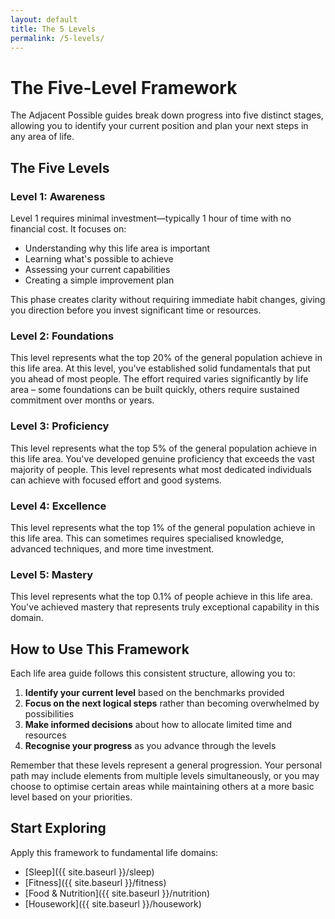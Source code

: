 ```yaml
---
layout: default
title: The 5 Levels
permalink: /5-levels/
---
```


# The Five-Level Framework

The Adjacent Possible guides break down progress into five distinct stages, allowing you to identify your current position and plan your next steps in any area of life.

## The Five Levels

### Level 1: Awareness

Level 1 requires minimal investment—typically 1 hour of time with no financial cost. It focuses on:

- Understanding why this life area is important
- Learning what's possible to achieve
- Assessing your current capabilities
- Creating a simple improvement plan

This phase creates clarity without requiring immediate habit changes, giving you direction before you invest significant time or resources.

### Level 2: Foundations

This level represents what the top 20% of the general population achieve in this life area. At this level, you've established solid fundamentals that put you ahead of most people. The effort required varies significantly by life area – some foundations can be built quickly, others require sustained commitment over months or years.

### Level 3: Proficiency

This level represents what the top 5% of the general population achieve in this life area. You've developed genuine proficiency that exceeds the vast majority of people. This level represents what most dedicated individuals can achieve with focused effort and good systems.

### Level 4: Excellence

This level represents what the top 1% of the general population achieve in this life area. This can sometimes requires specialised knowledge, advanced techniques, and more time investment.

### Level 5: Mastery

This level represents what the top 0.1% of people achieve in this life area. You've achieved mastery that represents truly exceptional capability in this domain.

## How to Use This Framework

Each life area guide follows this consistent structure, allowing you to:

1. **Identify your current level** based on the benchmarks provided
2. **Focus on the next logical steps** rather than becoming overwhelmed by possibilities
3. **Make informed decisions** about how to allocate limited time and resources
4. **Recognise your progress** as you advance through the levels

Remember that these levels represent a general progression. Your personal path may include elements from multiple levels simultaneously, or you may choose to optimise certain areas while maintaining others at a more basic level based on your priorities.

## Start Exploring

Apply this framework to fundamental life domains:

- [Sleep]({{ site.baseurl }}/sleep)
- [Fitness]({{ site.baseurl }}/fitness)
- [Food & Nutrition]({{ site.baseurl }}/nutrition)
- [Housework]({{ site.baseurl }}/housework)

